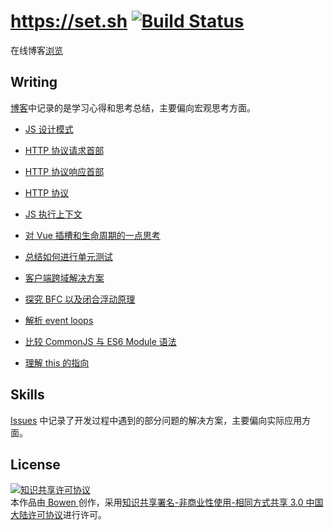 # https://set.sh [![Build Status](https://travis-ci.org/lbwa/lbwa.github.io.svg?branch=vue)](https://travis-ci.org/lbwa/lbwa.github.io)

在线博客[浏览][blog]

## Writing

[博客][blog]中记录的是学习心得和思考总结，主要偏向宏观思考方面。

- [JS 设计模式][js-design-patter]

[js-design-patter]:https://set.sh/blog/writings/180612-js-design-pattern/

- [HTTP 协议请求首部][http-request]

[http-request]:https://set.sh/blog/writings/180608-http-request/

- [HTTP 协议响应首部][http-response]

[http-response]:https://set.sh/blog/writings/180607-http-response/

- [HTTP 协议][http-protocol]

[http-protocol]:https://set.sh/blog/writings/180606-http-protocol/

- [JS 执行上下文][execution-context]

[execution-context]:https://set.sh/blog/writings/180507-execution-context/

- [对 Vue 插槽和生命周期的一点思考][vue-lifecycle-and-slots]

[vue-lifecycle-and-slots]:https://set.sh/blog/writings/180424-vue-lifecycle-and-slots/

- [总结如何进行单元测试][vue-unit-test]

[vue-unit-test]:https://set.sh/blog/writings/180421-learning-vue-unit-test/

- [客户端跨域解决方案][cross-domain-solution]

[cross-domain-solution]:https://set.sh/blog/writings/180419-cross-domain-solution/

- [探究 BFC 以及闭合浮动原理][css-bfc]

[css-bfc]:https://set.sh/blog/writings/180329-css-bfc/

- [解析 event loops][event-loop]

[event-loop]:https://set.sh/blog/writings/180308-event-loop/

- [比较 CommonJS 与 ES6 Module 语法][compare-cjs-with-esm]

[compare-cjs-with-esm]:https://set.sh/blog/writings/180227-compare-commonjs-with-esm/

- [理解 this 的指向][understand-this]

[understand-this]:https://set.sh/blog/writings/180206-keyword-this/

## Skills

[Issues][issues] 中记录了开发过程中遇到的部分问题的解决方案，主要偏向实际应用方面。

[blog]:https://set.sh

[issues]:https://github.com/lbwa/lbwa.github.io/issues

## License

<a rel="license" href="http://creativecommons.org/licenses/by-nc-sa/3.0/cn/"><img alt="知识共享许可协议" style="border-width:0" src="http://i.creativecommons.org/l/by-nc-sa/3.0/cn/88x31.png" /></a><br />本作品由<a href="https://github.com/lbwa"> Bowen </a>创作，采用<a rel="license" href="http://creativecommons.org/licenses/by-nc-sa/3.0/cn/">知识共享署名-非商业性使用-相同方式共享 3.0 中国大陆许可协议</a>进行许可。

